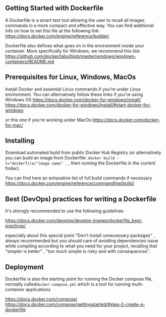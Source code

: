 
## Getting Started with Dockerfile

A Dockerfile is a smart text tool allowing the user to recall all images commands in a more compact and effective way. You can find additional info on how to set this file at the following link:
https://docs.docker.com/engine/reference/builder/

Dockerfile also defines what goes on in the environment inside your container.
More specifically for Windows, we recommend this link 
https://github.com/docker/labs/blob/master/windows/windows-containers/README.md

## Prerequisites for Linux, Windows, MacOs
Install Docker and essential Linux commands if you're under Linux environment. 
You can alternatively follow these links if you're using Windows OS
https://docs.docker.com/docker-for-windows/install/
https://docs.docker.com/docker-for-windows/install/#start-docker-for-windows

or this one if you're working under MacOs
https://docs.docker.com/docker-for-mac/

## Installing

Download automated build from public Docker Hub Registry
(or alternatively you can build an image from Dockerfile: `docker build -t="dockerfile/"image name" .` , then running the Dockerfile in the current folder). 

You can find here an exhaustive list of full build commands if necessary
https://docs.docker.com/engine/reference/commandline/build/


## Best (DevOps) practices for writing a Dockerfile

It's strongly recommended to use the following guidelines 

https://docs.docker.com/develop/develop-images/dockerfile_best-practices/

especially about this special point "Don’t install unnecessary packages" , always recommended but you should care of avoiding dependencies issue while compiling according to what you need for your project, recalling that "simpler is better" , "too much simple is risky and with consequences".   


## Deployment
Dockerfile is also the starting point for running the Docker compose file, normally called`docker-compose.yml` which is  a tool for running multi-container applications

https://docs.docker.com/compose/
https://docs.docker.com/compose/gettingstarted/#step-2-create-a-dockerfile

